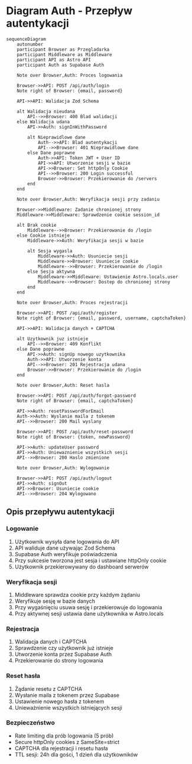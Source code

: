 # Diagram Auth - Przepływ autentykacji

```mermaid
sequenceDiagram
    autonumber
    participant Browser as Przegladarka
    participant Middleware as Middleware
    participant API as Astro API
    participant Auth as Supabase Auth
    
    Note over Browser,Auth: Proces logowania
    
    Browser->>API: POST /api/auth/login
    Note right of Browser: {email, password}
    
    API->>API: Walidacja Zod Schema
    
    alt Walidacja nieudana
        API-->>Browser: 400 Blad walidacji
    else Walidacja udana
        API->>Auth: signInWithPassword
        
        alt Nieprawidlowe dane
            Auth-->>API: Blad autentykacji
            API-->>Browser: 401 Nieprawidlowe dane
        else Dane poprawne
            Auth->>API: Token JWT + User ID
            API->>API: Utworzenie sesji w bazie
            API->>Browser: Set httpOnly Cookie
            API-->>Browser: 200 Login successful
            Browser->>Browser: Przekierowanie do /servers
        end
    end
    
    Note over Browser,Auth: Weryfikacja sesji przy zadaniu
    
    Browser->>Middleware: Zadanie chronionej strony
    Middleware->>Middleware: Sprawdzenie cookie session_id
    
    alt Brak cookie
        Middleware-->>Browser: Przekierowanie do /login
    else Cookie istnieje
        Middleware->>Auth: Weryfikacja sesji w bazie
        
        alt Sesja wygasla
            Middleware->>Auth: Usuniecie sesji
            Middleware->>Browser: Usuniecie cookie
            Middleware-->>Browser: Przekierowanie do /login
        else Sesja aktywna
            Middleware->>Middleware: Ustawienie Astro.locals.user
            Middleware-->>Browser: Dostep do chronionej strony
        end
    end
    
    Note over Browser,Auth: Proces rejestracji
    
    Browser->>API: POST /api/auth/register
    Note right of Browser: {email, password, username, captchaToken}
    
    API->>API: Walidacja danych + CAPTCHA
    
    alt Uzytkownik juz istnieje
        API-->>Browser: 409 Konflikt
    else Dane poprawne
        API->>Auth: signUp nowego uzytkownika
        Auth->>API: Utworzenie konta
        API-->>Browser: 201 Rejestracja udana
        Browser->>Browser: Przekierowanie do /login
    end
    
    Note over Browser,Auth: Reset hasla
    
    Browser->>API: POST /api/auth/forgot-password
    Note right of Browser: {email, captchaToken}
    
    API->>Auth: resetPasswordForEmail
    Auth->>Auth: Wyslanie maila z tokenem
    API-->>Browser: 200 Mail wyslany
    
    Browser->>API: POST /api/auth/reset-password
    Note right of Browser: {token, newPassword}
    
    API->>Auth: updateUser password
    API->>Auth: Uniewaznienie wszystkich sesji
    API-->>Browser: 200 Haslo zmienione
    
    Note over Browser,Auth: Wylogowanie
    
    Browser->>API: POST /api/auth/logout
    API->>Auth: signOut
    API->>Browser: Usuniecie cookie
    API-->>Browser: 204 Wylogowano
```

## Opis przepływu autentykacji

### Logowanie
1. Użytkownik wysyła dane logowania do API
2. API waliduje dane używając Zod Schema
3. Supabase Auth weryfikuje poświadczenia
4. Przy sukcesie tworzona jest sesja i ustawiane httpOnly cookie
5. Użytkownik przekierowywany do dashboard serwerów

### Weryfikacja sesji
1. Middleware sprawdza cookie przy każdym żądaniu
2. Weryfikuje sesję w bazie danych
3. Przy wygaśnięciu usuwa sesję i przekierowuje do logowania
4. Przy aktywnej sesji ustawia dane użytkownika w Astro.locals

### Rejestracja
1. Walidacja danych i CAPTCHA
2. Sprawdzenie czy użytkownik już istnieje
3. Utworzenie konta przez Supabase Auth
4. Przekierowanie do strony logowania

### Reset hasła
1. Żądanie resetu z CAPTCHA
2. Wysłanie maila z tokenem przez Supabase
3. Ustawienie nowego hasła z tokenem
4. Unieważnienie wszystkich istniejących sesji

### Bezpieczeństwo
- Rate limiting dla prób logowania (5 prób)
- Secure httpOnly cookies z SameSite=strict
- CAPTCHA dla rejestracji i resetu hasła
- TTL sesji: 24h dla gości, 1 dzień dla użytkowników
